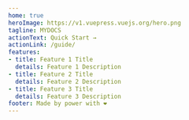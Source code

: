 ```yaml
---
home: true
heroImage: https://v1.vuepress.vuejs.org/hero.png
tagline: MYDOCS
actionText: Quick Start →
actionLink: /guide/
features:
- title: Feature 1 Title
  details: Feature 1 Description
- title: Feature 2 Title
  details: Feature 2 Description
- title: Feature 3 Title
  details: Feature 3 Description
footer: Made by power with ❤️
---
```

